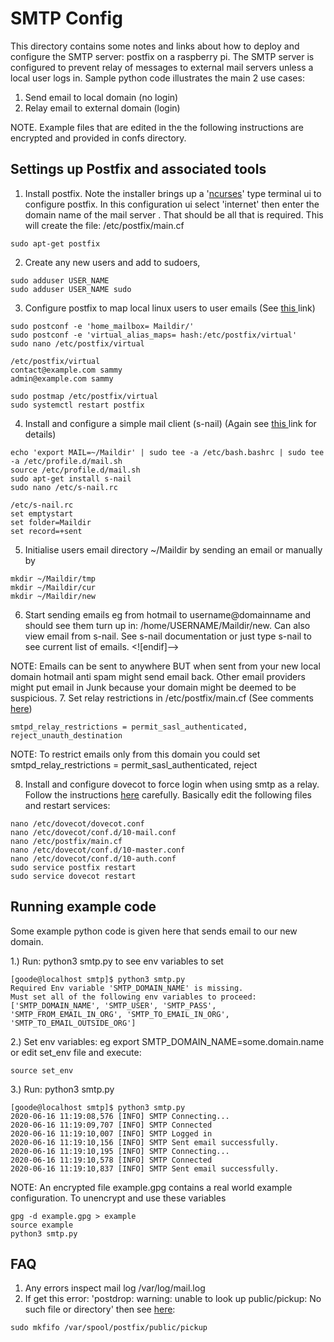# SMTP Config

This directory contains some notes and links about how to deploy and configure the SMTP server: postfix on a raspberry pi. The SMTP server is configured to prevent relay of messages to external mail servers unless a local user logs in.  Sample python code illustrates the main 2 use cases:
 1. Send email to local domain (no login)   
 2. Relay email to external domain (login) 
 
 NOTE. Example files that are edited in the the following instructions are encrypted and provided in confs directory.
 
## Settings up Postfix and associated tools
 
 1. Install postfix. Note the installer brings up a '[ncurses](https://tldp.org/HOWTO/NCURSES-Programming-HOWTO/index.html)' type terminal ui to configure postfix. In this configuration ui select 'internet' then enter the domain name of the mail server . That should be all that is required. This will create the file:  /etc/postfix/main.cf
```console
sudo apt-get postfix
```
 2. Create any new users and add to sudoers,
```console
sudo adduser USER_NAME
sudo adduser USER_NAME sudo
```
3. Configure postfix to map local linux users to user emails (See [this ](https://www.digitalocean.com/community/tutorials/how-to-install-and-configure-postfix-on-ubuntu-16-04) link)
```console
sudo postconf -e 'home_mailbox= Maildir/'
sudo postconf -e 'virtual_alias_maps= hash:/etc/postfix/virtual'
sudo nano /etc/postfix/virtual
```

```console
/etc/postfix/virtual
contact@example.com sammy
admin@example.com sammy
```

```console
sudo postmap /etc/postfix/virtual
sudo systemctl restart postfix
```
4. Install and configure a simple mail client (s-nail) (Again see [this ](https://www.digitalocean.com/community/tutorials/how-to-install-and-configure-postfix-on-ubuntu-16-04) link for details)
```console
echo 'export MAIL=~/Maildir' | sudo tee -a /etc/bash.bashrc | sudo tee -a /etc/profile.d/mail.sh
source /etc/profile.d/mail.sh
sudo apt-get install s-nail
sudo nano /etc/s-nail.rc
```
```console
/etc/s-nail.rc
set emptystart
set folder=Maildir
set record=+sent
```
5. Initialise users email directory ~/Maildir by sending an email or manually by
```console
mkdir ~/Maildir/tmp
mkdir ~/Maildir/cur
mkdir ~/Maildir/new
```
6. Start sending emails eg from hotmail to username@domainname and should see them turn up in: /home/USERNAME/Maildir/new. Can also view email from s-nail. See s-nail documentation or just type s-nail to see current list of emails.
<![endif]-->

NOTE: Emails can be sent to anywhere BUT when sent from your new local domain hotmail anti spam might send email back. Other email providers might put email in Junk because your domain might be deemed to be suspicious.
7. Set relay restrictions in /etc/postfix/main.cf (See comments [here](https://serverfault.com/questions/540714/my-postfix-is-letting-me-send-emails-through-it-without-a-username-password-ho))
```console
smtpd_relay_restrictions = permit_sasl_authenticated, reject_unauth_destination
```
NOTE: To restrict emails only from this domain you could set
smtpd_relay_restrictions = permit_sasl_authenticated, reject

8. Install and configure dovecot to force login when using smtp as a relay. Follow the instructions [here](https://samhobbs.co.uk/2013/12/raspberry-pi-email-server-part-2-dovecot) carefully. Basically edit the following files and restart services:
```console
nano /etc/dovecot/dovecot.conf
nano /etc/dovecot/conf.d/10-mail.conf
nano /etc/postfix/main.cf
nano /etc/dovecot/conf.d/10-master.conf
nano /etc/dovecot/conf.d/10-auth.conf
sudo service postfix restart
sudo service dovecot restart
```


## Running example code

Some example python code is given here that sends email to our new domain.

1.) Run: python3 smtp.py to see env variables to set
```console
[goode@localhost smtp]$ python3 smtp.py
Required Env variable 'SMTP_DOMAIN_NAME' is missing.
Must set all of the following env variables to proceed:
['SMTP_DOMAIN_NAME', 'SMTP_USER', 'SMTP_PASS', 'SMTP_FROM_EMAIL_IN_ORG', 'SMTP_TO_EMAIL_IN_ORG', 'SMTP_TO_EMAIL_OUTSIDE_ORG']
```

2.) Set env variables: eg export SMTP_DOMAIN_NAME=some.domain.name or edit set_env file and execute:
```console
source set_env
```
3.)  Run: python3 smtp.py

```console
[goode@localhost smtp]$ python3 smtp.py
2020-06-16 11:19:08,576 [INFO] SMTP Connecting...
2020-06-16 11:19:09,707 [INFO] SMTP Connected
2020-06-16 11:19:10,007 [INFO] SMTP Logged in
2020-06-16 11:19:10,156 [INFO] SMTP Sent email successfully.
2020-06-16 11:19:10,195 [INFO] SMTP Connecting...
2020-06-16 11:19:10,578 [INFO] SMTP Connected
2020-06-16 11:19:10,837 [INFO] SMTP Sent email successfully.
```
NOTE: An encrypted file example.gpg contains a real world example configuration. To unencrypt and use these variables
```console
gpg -d example.gpg > example
source example
python3 smtp.py
```

## FAQ

 1. Any errors inspect mail log /var/log/mail.log
 2. If get this error: 'postdrop: warning: unable to look up public/pickup: No such file or directory' then see [here](https://www.linode.com/community/questions/11614/unable-to-sendmail-via-postfix-on-ubuntu-server): 
 ```console
 sudo mkfifo /var/spool/postfix/public/pickup
 ```
 
